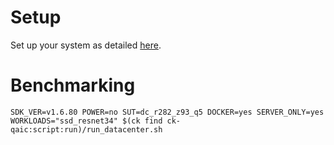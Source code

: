# Setup
Set up your system as detailed [here](https://github.com/krai/ck-qaic/blob/main/script/setup.docker/README.md).

# Benchmarking
```
SDK_VER=v1.6.80 POWER=no SUT=dc_r282_z93_q5 DOCKER=yes SERVER_ONLY=yes WORKLOADS="ssd_resnet34" $(ck find ck-qaic:script:run)/run_datacenter.sh
```

